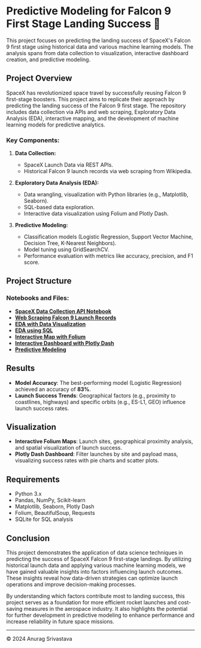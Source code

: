 # Predictive Modeling for Falcon 9 First Stage Landing Success 🚀

This project focuses on predicting the landing success of SpaceX's Falcon 9 first stage using historical data and various machine learning models. The analysis spans from data collection to visualization, interactive dashboard creation, and predictive modeling.

## Project Overview

SpaceX has revolutionized space travel by successfully reusing Falcon 9 first-stage boosters. This project aims to replicate their approach by predicting the landing success of the Falcon 9 first stage. The repository includes data collection via APIs and web scraping, Exploratory Data Analysis (EDA), interactive mapping, and the development of machine learning models for predictive analytics.

### Key Components:
1. **Data Collection:**
   - SpaceX Launch Data via REST APIs.
   - Historical Falcon 9 launch records via web scraping from Wikipedia.

2. **Exploratory Data Analysis (EDA):**
   - Data wrangling, visualization with Python libraries (e.g., Matplotlib, Seaborn).
   - SQL-based data exploration.
   - Interactive data visualization using Folium and Plotly Dash.

3. **Predictive Modeling:**
   - Classification models (Logistic Regression, Support Vector Machine, Decision Tree, K-Nearest Neighbors).
   - Model tuning using GridSearchCV.
   - Performance evaluation with metrics like accuracy, precision, and F1 score.

## Project Structure


### Notebooks and Files:
- [**SpaceX Data Collection API Notebook**](https://github.com/Sigmanurag/Predictive-Modeling-for-Falcon-9-First-Stage-Landing-Success-/blob/main/jupyter-labs-spacex-data-collection-api.ipynb)
- [**Web Scraping Falcon 9 Launch Records**](https://github.com/Sigmanurag/Predictive-Modeling-for-Falcon-9-First-Stage-Landing-Success-/blob/main/jupyter-labs-webscraping.ipynb)
- [**EDA with Data Visualization**](https://github.com/Sigmanurag/Predictive-Modeling-for-Falcon-9-First-Stage-Landing-Success-/blob/main/edadataviz.ipynb)
- [**EDA using SQL**](https://github.com/Sigmanurag/Predictive-Modeling-for-Falcon-9-First-Stage-Landing-Success-/blob/main/jupyter-labs-eda-sql-coursera_sqllite.ipynb)
- [**Interactive Map with Folium**](https://github.com/Anurag561-tech/Predictive-Modeling-for-Falcon-9-First-Stage-Landing-Success-/blob/main/Space-X%20Launch%20Sites%20Locations%20Analysis%20with%20Folium-Interactive%20Visual%20Analytics.ipynb)
- [**Interactive Dashboard with Plotly Dash**](https://github.com/Anurag561-tech/Predictive-Modeling-for-Falcon-9-First-Stage-Landing-Success-/blob/main/Build%20an%20Interactive%20Dashboard%20with%20Ploty%20Dash%20-%20spacex_dash_app.py)
- [**Predictive Modeling**](https://github.com/Anurag561-tech/Predictive-Modeling-for-Falcon-9-First-Stage-Landing-Success-/blob/main/SpaceX_Machine%20Learning%20Prediction.ipynb)

## Results
- **Model Accuracy**: The best-performing model (Logistic Regression) achieved an accuracy of **83%**.
- **Launch Success Trends**: Geographical factors (e.g., proximity to coastlines, highways) and specific orbits (e.g., ES-L1, GEO) influence launch success rates.

## Visualization

- **Interactive Folium Maps**: Launch sites, geographical proximity analysis, and spatial visualization of launch success.
- **Plotly Dash Dashboard**: Filter launches by site and payload mass, visualizing success rates with pie charts and scatter plots.

## Requirements
- Python 3.x
- Pandas, NumPy, Scikit-learn
- Matplotlib, Seaborn, Plotly Dash
- Folium, BeautifulSoup, Requests
- SQLite for SQL analysis

## Conclusion

This project demonstrates the application of data science techniques in predicting the success of SpaceX Falcon 9 first-stage landings. By utilizing historical launch data and applying various machine learning models, we have gained valuable insights into factors influencing launch outcomes. These insights reveal how data-driven strategies can optimize launch operations and improve decision-making processes.

By understanding which factors contribute most to landing success, this project serves as a foundation for more efficient rocket launches and cost-saving measures in the aerospace industry. It also highlights the potential for further development in predictive modeling to enhance performance and increase reliability in future space missions.

---
© 2024 Anurag Srivastava







